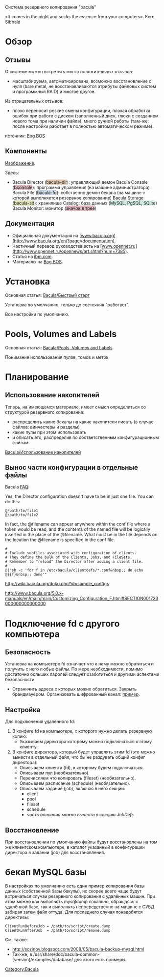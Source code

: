 Система резервного копирования "bacula"

«It comes in the night and sucks the essence from your computers». Kern
Sibbald

# Обзор

## Отзывы

О системе можно встретить много положительных отзывов:

  -   
    масштабируема,
    автоматизирована,
    возможно восстановление с нуля (bare metal, не восстанавливаются
    атрибуты файловых систем и программный RAID)
    и многое другое.

Из отрицательных отзывов:

  -   
    плохо переносит резкие смены конфигурации,
    плохая обработка ошибок при работе с диском (заполненный диск, глюки
    с созданием нового тома при наличии файла),
    много ручной работы (там-же: после настройки работает в полностью
    автоматическом режиме).

источник: [Bog BOS](http://bog.pp.ru/work/bacula.html)

## Компоненты

[Изображение](http://www.bacula.org/5.0.x-manuals/en/main/main/img7.png).

Здесь:

  -   
    Bacula Director
    (<span style="background-color: rgb(222, 203, 182);">bacula-dir</span>):
    управляющий демон
    Bacula Console
    (<span style="background-color: rgb(221, 185, 192);">bconsole</span>):
    программа управления (на машине администратора)
    Bacula File
    (<span style="background-color: rgb(201, 210, 223);">bacula-fd</span>):
    собственно демон бекапа (на машине с которой выполняется резервное
    копирование)
    Bacula Storage
    (<span style="background-color: rgb(221, 222, 182);">bacula-sd</span>):
    хранилище
    Catalog: база данных
    (<span style="background-color: rgb(207, 233, 224);">MySQL, PgSQL,
    SQlite</span>)
    Bacula Monitor: монитор
    (<span style="background-color: rgb(221, 185, 192);">значок в
    трее</span>)

## Документация

  - Официальная документация на
    [www.bacula.org](http://www.bacula.org/en/?page=documentation).
  - Частичный перевод руководства есть на
    [www.opennet.ru](http://www.opennet.ru/opennews/art.shtml?num=7385).
  - Статья на
    [ibm.com](http://www.ibm.com/developerworks/ru/library/l-Backup_4/).
  - Материалы на [Bog BOS](http://bog.pp.ru/work/bacula.html).

# Установка

Основная статья: [Bacula/Быстрый старт](Bacula/Быстрый_старт "wikilink")

Установка по умолчанию, только до состояния "работает".

Все настройки по умолчанию.

# Pools, Volumes and Labels

Основная статья: [Bacula/Pools, Volumes and
Labels](Bacula/Pools,_Volumes_and_Labels "wikilink")

Понимание использования пулов, томов и меток.

# Планирование

## Использование накопителей

Теперь, на имеющемся материале, имеет смысл определиться со структурой
резервного копирования:

  - распределить какие бекапы на какие накопители писать (в случае
    файлов: винчестеры и разделы)
  - какие пулы при этом использовать
  - и описать это, распределив по соответственным конфигурационным
    файлам.

[Bacula/Использование
накопителей](Bacula/Использование_накопителей "wikilink")

## Вынос части конфигурации в отдельные файлы

Bacula
[FAQ](http://wiki.bacula.org/doku.php?id=faq#can_bacula-dirconf_include_others_files):

Yes, the Director configuration doesn't have to be in just one file. You
can do this:

    @/path/to/file1
    @/path/to/file2

In fact, the @filename can appear anywhere within the conf file where a
token would be read, and the contents of the named file will be
logically inserted in the place of the @filename. What must be in the
file depends on the location the @filename is specified in the conf
file.

    #
    # Include subfiles associated with configuration of clients.
    # They define the bulk of the Clients, Jobs, and FileSets.
    # Remember to "reload" the Director after adding a client file.
    #
    @|"sh -c 'for f in /etc/bacula/clientdefs/*.conf&nbsp;; do echo @${f}&nbsp;; done'"

<http://wiki.bacula.org/doku.php?id=sample_configs>

<http://www.bacula.org/5.0.x-manuals/en/main/main/Customizing_Configuration_F.html#SECTION001723000000000000000>

# Подключение fd с другого компьютера

## Безопасность

Установка на компьютере fd означает что к нему можно обратиться и
получить с него любые файлы. По мере необходимости, помимо
достаточно больших паролей следует озаботиться и другими
аспектами безопасности:

  -   
    Ограничить адреса с которых можно обратиться.
    Закрыть брандмауером.
    Организовать шифрованный канал:
    [пример](http://www.bog.pp.ru/work/bacula.html#TLSexample).

## Настройка

Для подключения удалённого fd:

1.  В конфиге fd на компьютере, с которого нужно делать резервную копию:
      - Указываем директора которому можно подключаться к этому клиенту.
2.  В конфиге директора, который будет управлять этим fd (это можно
    вынести в отдельный файл, что бы не раздувать общий конфиг
    директора):
      - Описываем клиента (fd), к которому будем подключаться.
      - Описываем пул (необязательно).
      - Перечисляем что копировать (fileset) (необязательно).
      - Описываем расписание (schedule) (необязательно).
      - Описываем задание (job), включая в него секции:
          - client
          - pool
          - fileset
          - schedule
          - *часть описания можно вынести в секцию JobDefs*

## Восстановление

При восстановлении по умолчанию файлы будут восстановлены на том же
клиентском компьютере, в каталог указанный в конфигурации директора
в задании (job) для восстановления.

# бекап MySQL базы

В настройках по умолчанию есть один пример копирования базы данных
(собственной базы бакулы), но скорее всего чаще будут встречаться
случаи резервного копирования с удалённых машин. При этом можно как
выполнять mysqldump локально, обращаясь к удалённой базе, так и
выполнять непосредственно на машине с СУБД, забирая затем файл
оттуда. Для последнего случая понадобятся директивы:

    ClientRunBeforeJob = /path/to/script/create.dump
    ClientRunAfterJob  = /path/to/script/remove.dump

См. также:

  - <http://sozinov.blogspot.com/2008/05/bacula-backup-mysql.html>
  - Так-же, в
    /usr/share/doc/bacula-common-\[version\]/examples/database/ для
    этого есть примеры.

[Category:Bacula](Category:Bacula "wikilink")
